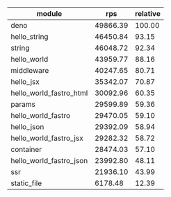 
| module                  | rps      | relative |
| ----------------------- | -------- | -------- |
| deno                    | 49866.39 | 100.00   |
| hello_string            | 46450.84 | 93.15    |
| string                  | 46048.72 | 92.34    |
| hello_world             | 43959.77 | 88.16    |
| middleware              | 40247.65 | 80.71    |
| hello_jsx               | 35342.07 | 70.87    |
| hello_world_fastro_html | 30092.96 | 60.35    |
| params                  | 29599.89 | 59.36    |
| hello_world_fastro      | 29470.05 | 59.10    |
| hello_json              | 29392.09 | 58.94    |
| hello_world_fastro_jsx  | 29282.32 | 58.72    |
| container               | 28474.03 | 57.10    |
| hello_world_fastro_json | 23992.80 | 48.11    |
| ssr                     | 21936.10 | 43.99    |
| static_file             | 6178.48  | 12.39    |